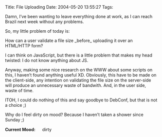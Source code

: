 Title: File Uploading
Date: 2004-05-20 13:55:27
Tags: 

<p>Damn, I&#8217;ve been wanting to leave everything done at work, as I can reach Brazil next week without any problems.</p>

<p>So, my little problem of today is:</p>

<p>How can a user validate a file size _before_ uploading it over an HTML/HTTP form?</p>

<p>I can think on JavaScript, but there is a little problem that makes my head twisted: I do not know anything about JS.</p>

<p>Anyway, making some nice research on the WWW about some scripts on this, I haven&#8217;t found anything useful XD. Obviously, this have to be made on the client-side, any intention on validating the file size on the server-side will produce an unnecessary waste of bandwith. And, in the user side, waste of time.</p>

<p>ITOH, I could do nothing of this and say goodbye to DebConf, but that is not a choice ;)</p>

<p>Why do I feel dirty on mood? Because I haven&#8217;t taken a shower since Sunday ;)</p>

<p><strong>Current Mood:</strong> <img width="15" height="15" src="http://stat.livejournal.com/img/mood/growf/smileys/dirty.gif"/> dirty</p>
